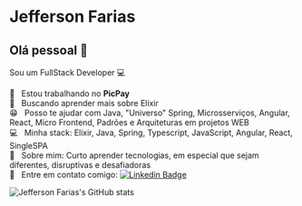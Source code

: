 # Jefferson Farias

## Olá pessoal 👋
Sou um FullStack Developer :computer:

 :rocket:  &nbsp; Estou trabalhando no **PicPay**
 <br/> :purple_heart: &nbsp; Buscando aprender mais sobre Elixir
 <br/> :grin: &nbsp; Posso te ajudar com Java, "Universo" Spring, Microsserviços, Angular, React, Micro Frontend, Padrões e Arquiteturas em projetos WEB
 <br/> :computer: &nbsp; Minha stack: Elixir, Java, Spring, Typescript, JavaScript, Angular, React, SingleSPA
 <br/> 💬  &nbsp; Sobre mim: Curto aprender tecnologias, em especial que sejam diferentes, disruptivas e desafiadoras
 <br/> :email: &nbsp; Entre em contato comigo: [![Linkedin Badge](https://img.shields.io/badge/-JeffersonFarias-blue?style=flat-square&logo=Linkedin&logoColor=white&link=https://www.linkedin.com/in/jefferson-oliveira-farias-15790b127/)](https://www.linkedin.com/in/jefferson-oliveira-farias-15790b127/)

![Jefferson Farias's GitHub stats](https://github-readme-stats.vercel.app/api?username=jeffersono7&show_icons=true&theme=tokyonight&custom_title=Jefferson%20Farias&count_private=true)
